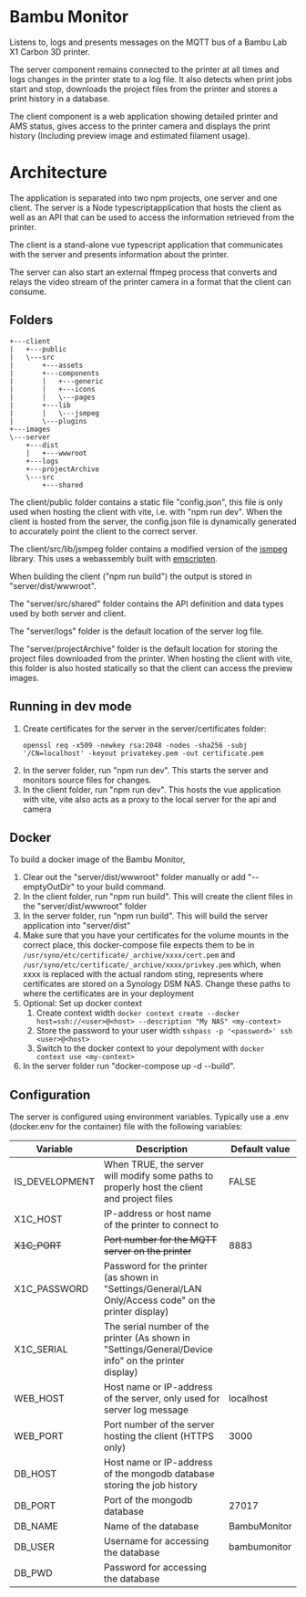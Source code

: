 # Bambu Monitor
Listens to, logs and presents messages on the MQTT bus of a Bambu Lab X1 Carbon 3D printer.

The server component remains connected to the printer at all times and logs changes in the printer state to a log file. It also detects when print jobs start and stop, downloads the project files from the printer and stores a print history in a database.

The client component is a web application showing detailed printer and AMS status, gives access to the printer camera and displays the print history (Including preview image and estimated filament usage).

# Architecture
The application is separated into two npm projects, one server and one client. The server is a Node typescriptapplication that hosts the client as well as an API that can be used to access the information retrieved from the printer.

The client is a stand-alone vue typescript application that communicates with the server and presents information about the printer.

The server can also start an external ffmpeg process that converts and relays the video stream of the printer camera in a format that the client can consume.

## Folders
```
+---client
|   +---public
|   \---src
|       +---assets
|       +---components
|       |   +---generic
|       |   +---icons
|       |   \---pages
|       +---lib
|       |   \---jsmpeg
|       \---plugins
+---images
\---server
    +---dist
    |   +---wwwroot
    +---logs
    +---projectArchive
    \---src
        +---shared
```
The client/public folder contains a static file "config.json", this file is only used when hosting the client with vite, i.e. with "npm run dev". When the client is hosted from the server, the config.json file is dynamically generated to accurately point the client to the correct server.

The client/src/lib/jsmpeg folder contains a modified version of the [jsmpeg](https://github.com/phoboslab/jsmpeg) library. This uses a webassembly built with [emscripten](https://emscripten.org/).

When building the client ("npm run build") the output is stored in "server/dist/wwwroot".

The "server/src/shared" folder contains the API definition and data types used by both server and client.

The "server/logs" folder is the default location of the server log file.

The "server/projectArchive" folder is the default location for storing the project files downloaded from the printer. When hosting the client with vite, this folder is also hosted statically so that the client can access the preview images.

## Running in dev mode
1. Create certificates for the server in the server/certificates folder:
    ```
    openssl req -x509 -newkey rsa:2048 -nodes -sha256 -subj '/CN=localhost' -keyout privatekey.pem -out certificate.pem
    ```
1. In the server folder, run "npm run dev". This starts the server and monitors source files for changes.
1. In the client folder, run "npm run dev". This hosts the vue application with vite, vite also acts as a proxy to the local server for the api and camera

## Docker
To build a docker image of the Bambu Monitor,
1. Clear out the "server/dist/wwwroot" folder manually or add "--emptyOutDir" to your build command.
1. In the client folder, run "npm run build". This will create the client files in the "server/dist/wwwroot" folder
1. In the server folder, run "npm run build". This will build the server application into "server/dist"
1. Make sure that you have your certificates for the volume mounts in the correct place, this docker-compose file expects them to be in ```/usr/syno/etc/certificate/_archive/xxxx/cert.pem``` and ```/usr/syno/etc/certificate/_archive/xxxx/privkey.pem``` which, when xxxx is replaced with the actual random sting, represents where certificates are stored on a Synology DSM NAS. Change these paths to where the certificates are in your deployment
1. Optional: Set up docker context
    1. Create context width ```docker context create --docker host=ssh://<user>@<host> --description "My NAS" <my-context>```
    1. Store the password to your user width ```sshpass -p '<password>' ssh <user>@<host>```
    1. Switch to the docker context to your depolyment with ```docker context use <my-context>``` 
1. In the server folder run "docker-compose up -d --build". 

## Configuration
The server is configured using environment variables. Typically use a .env (docker.env for the container) file with the following variables:

| Variable       | Description | Default value |
| -------------- | ----------- | ------------- |
| IS_DEVELOPMENT | When TRUE, the server will modify some paths to properly host the client and project files            | FALSE        |
| X1C_HOST       | IP-address or host name of the printer to connect to                                                  |              |
| ~~X1C_PORT~~   | ~~Port number for the MQTT server on the printer~~                                                    | 8883         |
| X1C_PASSWORD   | Password for the printer (as shown in "Settings/General/LAN Only/Access code" on the printer display) |              |
| X1C_SERIAL     | The serial number of the printer (As shown in "Settings/General/Device info" on the printer display)  |              |
| WEB_HOST       | Host name or IP-address of the server, only used for server log message                               | localhost    |
| WEB_PORT       | Port number of the server hosting the client (HTTPS only)                                             | 3000         |
| DB_HOST        | Host name or IP-address of the mongodb database storing the job history                               |              |
| DB_PORT        | Port of the mongodb database                                                                          | 27017        |
| DB_NAME        | Name of the database                                                                                  | BambuMonitor |
| DB_USER        | Username for accessing the database                                                                   | bambumonitor |
| DB_PWD         | Password for accessing the database                                                                   |              |
